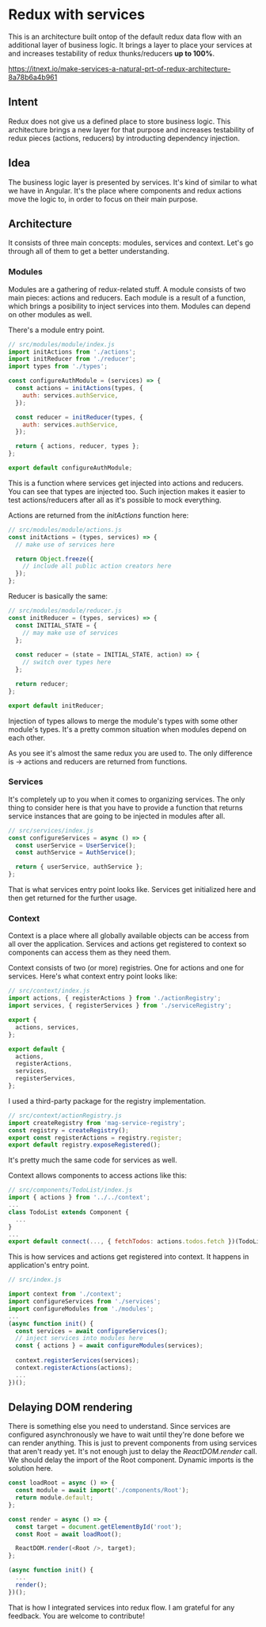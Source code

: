 # Redux with services

This is an architecture built ontop of the default redux data flow with an additional layer of business logic. It brings a layer to place your services at and increases testability of redux thunks/reducers **up to 100%**.

https://itnext.io/make-services-a-natural-prt-of-redux-architecture-8a78b6a4b961

## Intent
Redux does not give us a defined place to store business logic. This architecture brings a new layer for that purpose and increases testability of redux pieces (actions, reducers) by introducting dependency injection.

## Idea
The business logic layer is presented by services. It's kind of similar to what we have in Angular. It's the place where components and redux actions move the logic to, in order to focus on their main purpose.

## Architecture
It consists of three main concepts: modules, services and context. Let's go through all of them to get a better understanding.

### Modules
Modules are a gathering of redux-related stuff. A module consists of two main pieces: actions and reducers. Each module is a result of a function, which brings a posibility to inject services into them. Modules can depend on other modules as well.

There's a module entry point.
```javascript
// src/modules/module/index.js
import initActions from './actions';
import initReducer from './reducer';
import types from './types';

const configureAuthModule = (services) => {
  const actions = initActions(types, {
    auth: services.authService,
  });

  const reducer = initReducer(types, {
    auth: services.authService,
  });

  return { actions, reducer, types };
};

export default configureAuthModule;
```
This is a function where services get injected into actions and reducers. You can see that types are injected too. Such injection makes it easier to test actions/reducers after all as it's possible to mock everything.

Actions are returned from the *initActions* function here:
```javascript
// src/modules/module/actions.js
const initActions = (types, services) => {
  // make use of services here

  return Object.freeze({
    // include all public action creators here
  });
};
```
Reducer is basically the same:
```javascript
// src/modules/module/reducer.js
const initReducer = (types, services) => {
  const INITIAL_STATE = {
    // may make use of services
  };
  
  const reducer = (state = INITIAL_STATE, action) => {
    // switch over types here
  };

  return reducer;
};

export default initReducer;
```

Injection of types allows to merge the module's types with some other module's types. It's a pretty common situation when modules depend on each other.

As you see it's almost the same redux you are used to. The only difference is -> actions and reducers are returned from functions.

### Services
It's completely up to you when it comes to organizing services. The only thing to consider here is that you have to provide a function that returns service instances that are going to be injected in modules after all.

```javascript
// src/services/index.js
const configureServices = async () => {
  const userService = UserService();
  const authService = AuthService();

  return { userService, authService };
};
```
That is what services entry point looks like. Services get initialized here and then get returned for the further usage.

### Context
Context is a place where all globally available objects can be access from all over the application. Services and actions get registered to context so components can access them as they need them.

Context consists of two (or more) registries. One for actions and one for services. Here's what context entry point looks like:
```javascript
// src/context/index.js
import actions, { registerActions } from './actionRegistry';
import services, { registerServices } from './serviceRegistry';

export {
  actions, services,
};

export default {
  actions,
  registerActions,
  services,
  registerServices,
};
```

I used a third-party package for the registry implementation.
```javascript
// src/context/actionRegistry.js
import createRegistry from 'mag-service-registry';
const registry = createRegistry();
export const registerActions = registry.register;
export default registry.exposeRegistered();
```

It's pretty much the same code for services as well.

Context allows components to access actions like this:
```javascript
// src/components/TodoList/index.js
import { actions } from '../../context';
...
class TodoList extends Component {
  ...
}
...
export default connect(..., { fetchTodos: actions.todos.fetch })(TodoList);
```

This is how services and actions get registered into context. It happens in application's entry point.

```javascript
// src/index.js

import context from './context';
import configureServices from './services';
import configureModules from './modules';
...
(async function init() {
  const services = await configureServices();
  // inject services into modules here
  const { actions } = await configureModules(services);
  
  context.registerServices(services);
  context.registerActions(actions);
  ...
})();
```

## Delaying DOM rendering
There is something else you need to understand. Since services are configured asynchronously we have to wait until they're done before we can render anything. This is just to prevent components from using services that aren't ready yet. It's not enough just to delay the *ReactDOM.render* call. We should delay the import of the Root component. Dynamic imports is the solution here.

```javascript
const loadRoot = async () => {
  const module = await import('./components/Root');
  return module.default;
};

const render = async () => {
  const target = document.getElementById('root');
  const Root = await loadRoot();

  ReactDOM.render(<Root />, target);
};

(async function init() {
  ...
  render();
})();
```

That is how I integrated services into redux flow. I am grateful for any feedback. You are welcome to contribute!
